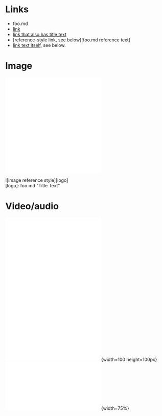 # Links
- foo.md
- [link](foo.md)
- [link that also has title text](foo.md "This link takes you to somewhere!")
- [reference-style link, see below][foo.md reference text]
- [link text itself][], see below.

[arbitrary case-insensitive reference text]: foo.md  
[1]: foo.md
[link text itself]: foo.md

# Image

![image](foo.md)  
![image with title text](foo.md "Title Text")  

![image reference style][logo]  
[logo]: foo.md "Title Text"

# Video/audio

![Video](foo.md)  
![Video with title text](foo.md)  
![Video with title text with absolute size](foo.md "Title Text"){width=100 height=100px}  
![Video with title text with relative size](foo.md "Title Text"){width=75%}

